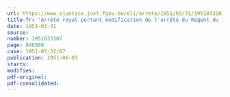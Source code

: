 ```yaml
---
url: https://www.ejustice.just.fgov.be/eli/arrete/1951/03/31/1951033107/justel
title-fr: "Arrêté royal portant modification de l'arrêté du Régent du 11 janvier 1946, modifié par les arrêtés du Régent des 28 novembre 1947 et 24 juin 1949, créant le certificat de garde-malades et organisant les études qui conduisent à son obtention"
date: 1951-03-31
source:
number: 1951033107
page: 888888
case: 1951-03-31/07
publication: 1951-06-03
starts:
modifies:
pdf-original:
pdf-consolidated:
---
```


